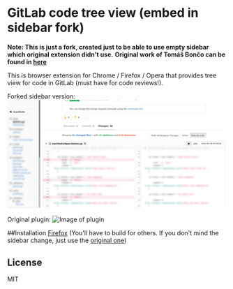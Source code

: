 GitLab code tree view (embed in sidebar fork)
=====================

**Note: This is just a fork, created just to be able to use empty sidebar which original extension didn't use.**
**Original work of Tomáš Bončo can be found in [here](https://github.com/tomasbonco/gitlabtree)**

This is browser extension for Chrome / Firefox / Opera that provides tree view for code in GitLab (must have for code reviews!).

Forked sidebar version:
![Image of fork](https://github.com/seqizz/gitlabtree/blob/master/forkshot.png)

Original plugin:
![Image of plugin](https://github.com/tomasbonco/gitlabtree/blob/master/screenshot.png)

##Installation
[Firefox](https://addons.mozilla.org/en-US/firefox/addon/gitlab-tree-view-sidebar/)
(You'll have to build for others. If you don't mind the sidebar change, just use the [original one](https://github.com/tomasbonco/gitlabtree))

## License

MIT
